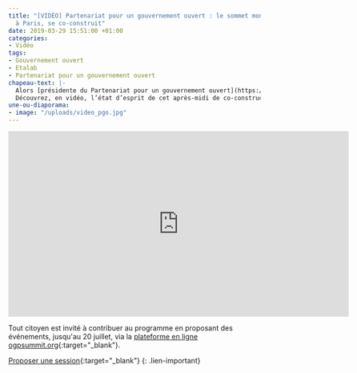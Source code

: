 ```yaml
---
title: "[VIDÉO] Partenariat pour un gouvernement ouvert : le sommet mondial 2016,
  à Paris, se co-construit"
date: 2019-03-29 15:51:00 +01:00
categories:
- Vidéo
tags:
- Gouvernement ouvert
- Etalab
- Partenariat pour un gouvernement ouvert
chapeau-text: |-
  Alors [présidente du Partenariat pour un gouvernement ouvert](https://www.modernisation.gouv.fr/home/la-france-presidera-le-partenariat-pour-le-gouvernement-ouvert-en-2016){:target="_blank"} (PGO), la France organisera, les 7, 8 et 9 décembre 2016, le 4e sommet mondial du PGO, sur le thème des nouvelles alliances entre gouvernements et sociétés civiles. Dans cette optique, 150 personnes issues des administrations et de la société civile se sont réunies mercredi 20 avril pour co-construire les sessions du futur sommet. Présidé par Jean-Vincent Placé, en présence de plusieurs membres du Gouvernement - Annick Girardin, Thierry Mandon, Clotilde Valter, Estelle Grelier, Axelle Lemaire, et de Virgilio Andrade Martinez, ministre de la fonction publique mexicaine -, cet après-midi s'est articulé autour de 3 ateliers de travail : le programme du sommet, le hackathon international sur les civic tech et la journée de la société civile.
  Découvrez, en vidéo, l’état d’esprit de cet après-midi de co-construction.
une-ou-diaporama:
- image: "/uploads/video_pgo.jpg"
---
```


<iframe frameborder="0" width="680" height="370" src="https://www.dailymotion.com/embed/video/x48osup" allowfullscreen allow="autoplay"></iframe>

Tout citoyen est invité à contribuer au programme en proposant des événements, jusqu'au 20 juillet, via la [plateforme en ligne ogpsummit.org](https://ogpsummit.org/){:target="_blank"}.

[Proposer une session](https://ogpsummit.org/){:target="_blank"}
{: .lien-important}